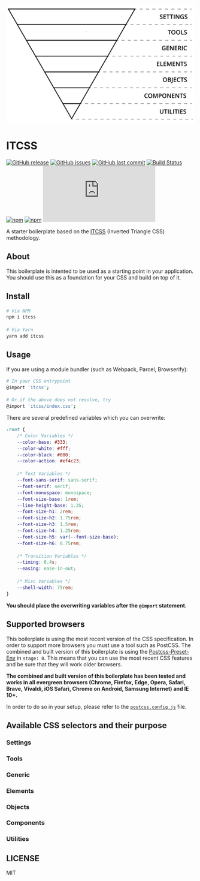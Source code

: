 ![Inverted Triangle CSS Visualization](https://raw.githubusercontent.com/scriptex/itcss/master/itcss.svg?sanitize=true)

# ITCSS

[![GitHub release](https://img.shields.io/github/release/scriptex/itcss.svg)](https://github.com/scriptex/itcss/releases/latest)
[![GitHub issues](https://img.shields.io/github/issues/scriptex/itcss.svg)](https://github.com/scriptex/itcss/issues)
[![GitHub last commit](https://img.shields.io/github/last-commit/scriptex/itcss.svg)](https://github.com/scriptex/itcss/commits/master)
[![Build Status](https://travis-ci.org/scriptex/itcss.svg?branch=master)](https://travis-ci.org/scriptex/itcss)
[![npm](https://img.shields.io/npm/dt/itcss.svg)](https://www.npmjs.com/package/itcss)
[![npm](https://img.shields.io/npm/v/itcss.svg)](https://www.npmjs.com/package/itcss)
[![Analytics](https://ga-beacon.appspot.com/UA-83446952-1/github.com/scriptex/itcss/README.md)](https://github.com/scriptex/itcss/)

A starter boilerplate based on the [ITCSS](https://www.xfive.co/blog/itcss-scalable-maintainable-css-architecture/) (Inverted Triangle CSS) methodology.

## About

This boilerplate is intented to be used as a starting point in your application. You should use this as a foundation for your CSS and build on top of it.

## Install

```sh
# Via NPM
npm i itcss

# Via Yarn
yarn add itcss
```

## Usage

If you are using a module bundler (such as Webpack, Parcel, Browserify):

```sh
# In your CSS entrypoint
@import 'itcss';

# Or if the above does not resolve, try
@import 'itcss/index.css';
```

There are several predefined variables which you can overwrite:

```css
:root {
	/* Color Variables */
	--color-base: #333;
	--color-white: #fff;
	--color-black: #000;
	--color-action: #ef4c23;

	/* Text Variables */
	--font-sans-serif: sans-serif;
	--font-serif: serif;
	--font-monospace: monospace;
	--font-size-base: 1rem;
	--line-height-base: 1.35;
	--font-size-h1: 2rem;
	--font-size-h2: 1.75rem;
	--font-size-h3: 1.5rem;
	--font-size-h4: 1.25rem;
	--font-size-h5: var(--font-size-base);
	--font-size-h6: 0.75rem;

	/* Transition Variables */
	--timing: 0.4s;
	--easing: ease-in-out;

	/* Misc Variables */
	--shell-width: 75rem;
}
```

**You should place the overwriting variables after the `@import` statement.**

## Supported browsers

This boilerplate is using the most recent version of the CSS specification.
In order to support more browsers you must use a tool such as PostCSS.
The combined and built version of this boilerplate is using the [Postcss-Preset-Env](https://preset-env.cssdb.org/) in `stage: 0`.
This means that you can use the most recent CSS features and be sure that they will work older browsers.

**The combined and built version of this boilerplate has been tested and works in all evergreen browsers (Chrome, Firefox, Edge, Opera, Safari, Brave, Vivaldi, iOS Safari, Chrome on Android, Samsung Internet) and IE 10+.**

In order to do so in your setup, please refer to the [`postcss.config.js`](./postcss.config.js) file.

## Available CSS selectors and their purpose

### Settings

### Tools

### Generic

### Elements

### Objects

### Components

### Utilities

## LICENSE

MIT
